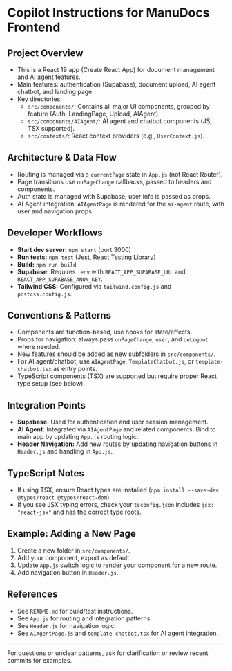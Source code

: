 # Copilot Instructions for ManuDocs Frontend

## Project Overview
- This is a React 19 app (Create React App) for document management and AI agent features.
- Main features: authentication (Supabase), document upload, AI agent chatbot, and landing page.
- Key directories:
  - `src/components/`: Contains all major UI components, grouped by feature (Auth, LandingPage, Upload, AIAgent).
  - `src/components/AIAgent/`: AI agent and chatbot components (JS, TSX supported).
  - `src/contexts/`: React context providers (e.g., `UserContext.js`).

## Architecture & Data Flow
- Routing is managed via a `currentPage` state in `App.js` (not React Router).
- Page transitions use `onPageChange` callbacks, passed to headers and components.
- Auth state is managed with Supabase; user info is passed as props.
- AI Agent integration: `AIAgentPage` is rendered for the `ai-agent` route, with user and navigation props.

## Developer Workflows
- **Start dev server:** `npm start` (port 3000)
- **Run tests:** `npm test` (Jest, React Testing Library)
- **Build:** `npm run build`
- **Supabase:** Requires `.env` with `REACT_APP_SUPABASE_URL` and `REACT_APP_SUPABASE_ANON_KEY`.
- **Tailwind CSS:** Configured via `tailwind.config.js` and `postcss.config.js`.

## Conventions & Patterns
- Components are function-based, use hooks for state/effects.
- Props for navigation: always pass `onPageChange`, `user`, and `onLogout` where needed.
- New features should be added as new subfolders in `src/components/`.
- For AI agent/chatbot, use `AIAgentPage`, `TemplateChatbot.js`, or `template-chatbot.tsx` as entry points.
- TypeScript components (TSX) are supported but require proper React type setup (see below).

## Integration Points
- **Supabase:** Used for authentication and user session management.
- **AI Agent:** Integrated via `AIAgentPage` and related components. Bind to main app by updating `App.js` routing logic.
- **Header Navigation:** Add new routes by updating navigation buttons in `Header.js` and handling in `App.js`.

## TypeScript Notes
- If using TSX, ensure React types are installed (`npm install --save-dev @types/react @types/react-dom`).
- If you see JSX typing errors, check your `tsconfig.json` includes `jsx: "react-jsx"` and has the correct type roots.

## Example: Adding a New Page
1. Create a new folder in `src/components/`.
2. Add your component, export as default.
3. Update `App.js` switch logic to render your component for a new route.
4. Add navigation button in `Header.js`.

## References
- See `README.md` for build/test instructions.
- See `App.js` for routing and integration patterns.
- See `Header.js` for navigation logic.
- See `AIAgentPage.js` and `template-chatbot.tsx` for AI agent integration.

---
For questions or unclear patterns, ask for clarification or review recent commits for examples.

